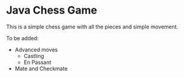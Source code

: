 # Java Chess Game

This is a simple chess game with all the pieces and simple movement.

To be added:
* Advanced moves
  - Castling
  - En Passant
* Mate and Checkmate
